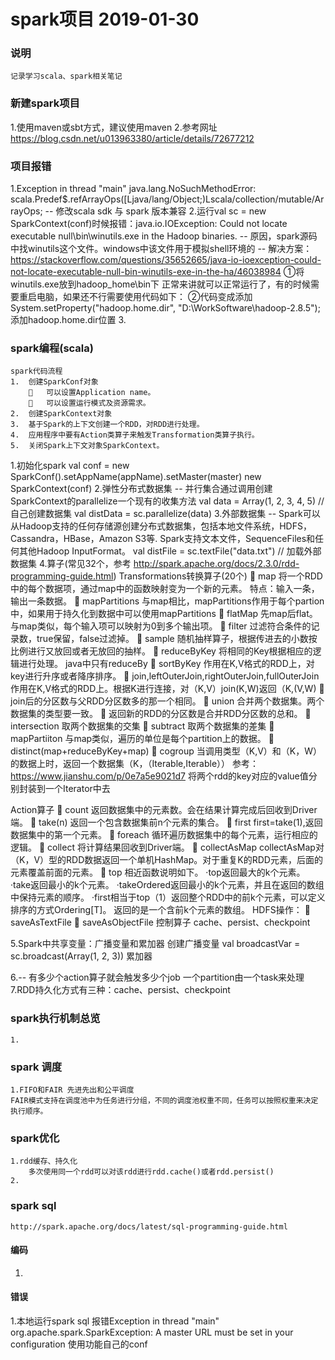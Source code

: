 spark项目 2019-01-30
====
### 说明
    记录学习scala、spark相关笔记
### 新建spark项目
1.使用maven或sbt方式，建议使用maven
2.参考网址 https://blog.csdn.net/u013963380/article/details/72677212

### 项目报错
1.Exception in thread "main" java.lang.NoSuchMethodError: scala.Predef$.refArrayOps([Ljava/lang/Object;)Lscala/collection/mutable/ArrayOps;
    -- 修改scala sdk 与 spark 版本兼容
2.运行val sc = new SparkContext(conf)时候报错：java.io.IOException: Could not locate executable null\bin\winutils.exe in the Hadoop binaries.
    -- 原因，spark源码中找winutils这个文件。windows中该文件用于模拟shell环境的
    -- 解决方案：https://stackoverflow.com/questions/35652665/java-io-ioexception-could-not-locate-executable-null-bin-winutils-exe-in-the-ha/46038984
    ①将winutils.exe放到hadoop_home\bin下
    正常来讲就可以正常运行了，有的时候需要重启电脑，如果还不行需要使用代码如下：
    ②代码变成添加System.setProperty("hadoop.home.dir", "D:\\WorkSoftware\\hadoop-2.8.5"); 添加hadoop.home.dir位置
3.

### spark编程(scala)
    spark代码流程
    1.	创建SparkConf对象
        	可以设置Application name。
        	可以设置运行模式及资源需求。
    2.	创建SparkContext对象
    3.	基于Spark的上下文创建一个RDD，对RDD进行处理。
    4.	应用程序中要有Action类算子来触发Transformation类算子执行。
    5.	关闭Spark上下文对象SparkContext。

1.初始化spark
    val conf = new SparkConf().setAppName(appName).setMaster(master)
    new SparkContext(conf)
2.弹性分布式数据集
    -- 并行集合通过调用创建SparkContext的parallelize一个现有的收集方法
    val data = Array(1, 2, 3, 4, 5) // 自己创建数据集
    val distData = sc.parallelize(data)
3.外部数据集
    -- Spark可以从Hadoop支持的任何存储源创建分布式数据集，包括本地文件系统，HDFS，Cassandra，HBase，Amazon S3等.
       Spark支持文本文件，SequenceFiles和任何其他Hadoop InputFormat。
    val distFile = sc.textFile("data.txt")  //  加载外部数据集
4.算子(常见32个，参考 http://spark.apache.org/docs/2.3.0/rdd-programming-guide.html)
Transformations转换算子(20个)
  	map
  将一个RDD中的每个数据项，通过map中的函数映射变为一个新的元素。
  特点：输入一条，输出一条数据。
  	mapPartitions
   与map相比，mapPartitions作用于每个partion中，如果用于持久化到数据中可以使用mapPartitions
  	flatMap
  先map后flat。与map类似，每个输入项可以映射为0到多个输出项。
  	filter
  过滤符合条件的记录数，true保留，false过滤掉。
  	sample
  随机抽样算子，根据传进去的小数按比例进行又放回或者无放回的抽样。
  	reduceByKey
  将相同的Key根据相应的逻辑进行处理。
  java中只有reduceBy
  	sortByKey
  作用在K,V格式的RDD上，对key进行升序或者降序排序。
  	join,leftOuterJoin,rightOuterJoin,fullOuterJoin
  作用在K,V格式的RDD上。根据K进行连接，对（K,V）join(K,W)返回（K,(V,W)
  	join后的分区数与父RDD分区数多的那一个相同。
  	union
  合并两个数据集。两个数据集的类型要一致。
  	返回新的RDD的分区数是合并RDD分区数的总和。
  	intersection
  取两个数据集的交集
  	subtract
  取两个数据集的差集
  	mapPartiiton
  与map类似，遍历的单位是每个partition上的数据。
  	distinct(map+reduceByKey+map)
  	cogroup 
  当调用类型（K,V）和（K，W）的数据上时，返回一个数据集（K，（Iterable<V>,Iterable<W>））
  参考：https://www.jianshu.com/p/0e7a5e9021d7
  将两个rdd的key对应的value值分别封装到一个Iterator中去

Action算子
  	count
  返回数据集中的元素数。会在结果计算完成后回收到Driver端。
  	take(n)
  返回一个包含数据集前n个元素的集合。
  	first
  first=take(1),返回数据集中的第一个元素。
  	foreach
  循环遍历数据集中的每个元素，运行相应的逻辑。
  	collect
  将计算结果回收到Driver端。
  	collectAsMap
  collectAsMap对（K，V）型的RDD数据返回一个单机HashMap。对于重复K的RDD元素，后面的元素覆盖前面的元素。
  	top
  相近函数说明如下。
  ·top返回最大的k个元素。
  ·take返回最小的k个元素。
  ·takeOrdered返回最小的k个元素，并且在返回的数组中保持元素的顺序。
  ·first相当于top（1）返回整个RDD中的前k个元素，可以定义排序的方式Ordering[T]。
  返回的是一个含前k个元素的数组。
  HDFS操作：
  	saveAsTextFile
  	saveAsObjectFile
控制算子
cache、persist、checkpoint

5.Spark中共享变量：广播变量和累加器
创建广播变量
    val broadcastVar = sc.broadcast(Array(1, 2, 3))
累加器

6.-- 有多少个action算子就会触发多少个job
  一个partition由一个task来处理
7.RDD持久化方式有三种：cache、persist、checkpoint

### spark执行机制总览
    1.

### spark 调度
    1.FIFO和FAIR 先进先出和公平调度
    FAIR模式支持在调度池中为任务进行分组，不同的调度池权重不同，任务可以按照权重来决定执行顺序。

### spark优化
    1.rdd缓存、持久化
        多次使用同一个rdd可以对该rdd进行rdd.cache()或者rdd.persist()
    2.

### spark sql
    http://spark.apache.org/docs/latest/sql-programming-guide.html
    
#### 编码
1.

#### 错误
1.本地运行spark sql 报错Exception in thread "main" org.apache.spark.SparkException: A master URL must be set in your configuration
使用功能自己的conf 